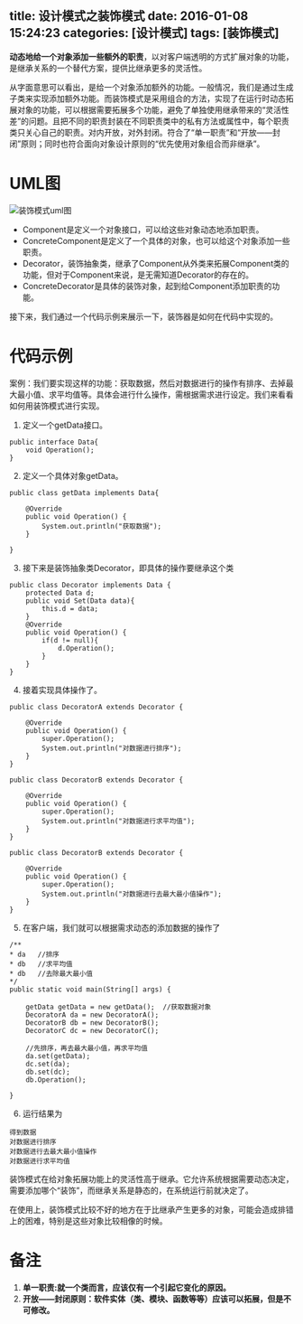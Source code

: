 ﻿title: 设计模式之装饰模式
date: 2016-01-08 15:24:23
categories: [设计模式]
tags: [装饰模式]
---
**动态地给一个对象添加一些额外的职责**，以对客户端透明的方式扩展对象的功能，是继承关系的一个替代方案，提供比继承更多的灵活性。<!--more-->

从字面意思可以看出，是给一个对象添加额外的功能。一般情况，我们是通过生成子类来实现添加额外功能。而装饰模式是采用组合的方法，实现了在运行时动态拓展对象的功能，可以根据需要拓展多个功能，避免了单独使用继承带来的“灵活性差”的问题。且把不同的职责封装在不同职责类中的私有方法或属性中，每个职责类只关心自己的职责。对内开放，对外封闭。符合了“单一职责”和“开放——封闭”原则；同时也符合面向对象设计原则的“优先使用对象组合而非继承”。

# UML图

![装饰模式uml图](http://7xpi7i.com1.z0.glb.clouddn.com/%E8%A3%85%E9%A5%B0%E6%A8%A1%E5%BC%8F%E7%BB%93%E6%9E%84%E5%9B%BE.jpg)

- Component是定义一个对象接口，可以给这些对象动态地添加职责。
- ConcreteComponent是定义了一个具体的对象，也可以给这个对象添加一些职责。
- Decorator，装饰抽象类，继承了Component从外类来拓展Component类的功能，但对于Component来说，是无需知道Decorator的存在的。
- ConcreteDecorator是具体的装饰对象，起到给Component添加职责的功能。

接下来，我们通过一个代码示例来展示一下，装饰器是如何在代码中实现的。

# 代码示例

案例：我们要实现这样的功能：获取数据，然后对数据进行的操作有排序、去掉最大最小值、求平均值等。具体会进行什么操作，需根据需求进行设定。我们来看看如何用装饰模式进行实现。

1. 定义一个getData接口。
```
public interface Data{
	void Operation();
}
```
2. 定义一个具体对象getData。
```
public class getData implements Data{

	@Override
	public void Operation() {
		System.out.println("获取数据");		
	}

}
```
3. 接下来是装饰抽象类Decorator，即具体的操作要继承这个类
```
public class Decorator implements Data {
	protected Data d;
	public void Set(Data data){
		this.d = data;
	}
	@Override
	public void Operation() {
		if(d != null){
			d.Operation();
		}
	}
}
```
4. 接着实现具体操作了。
```
public class DecoratorA extends Decorator {

	@Override
	public void Operation() {
		super.Operation();
		System.out.println("对数据进行排序");
	}
}

public class DecoratorB extends Decorator {

	@Override
	public void Operation() {
		super.Operation();
		System.out.println("对数据进行求平均值");
	}
}

public class DecoratorB extends Decorator {

	@Override
	public void Operation() {
		super.Operation();
		System.out.println("对数据进行去最大最小值操作");
	}
}
```
5. 在客户端，我们就可以根据需求动态的添加数据的操作了
```
/**
* da   //排序
* db   //求平均值
* db   //去除最大最小值
*/
public static void main(String[] args) {

	getData getData = new getData();  //获取数据对象
	DecoratorA da = new DecoratorA(); 
	DecoratorB db = new DecoratorB(); 
	DecoratorC dc = new DecoratorC(); 
	
	//先排序，再去最大最小值，再求平均值
	da.set(getData);
	dc.set(da);
	db.set(dc);
	db.Operation();

}
```
6. 运行结果为
```
得到数据
对数据进行排序
对数据进行去最大最小值操作
对数据进行求平均值
```

装饰模式在给对象拓展功能上的灵活性高于继承。它允许系统根据需要动态决定，需要添加哪个“装饰”，而继承关系是静态的，在系统运行前就决定了。

在使用上，装饰模式比较不好的地方在于比继承产生更多的对象，可能会造成排错上的困难，特别是这些对象比较相像的时候。


# 备注

1. **单一职责:就一个类而言，应该仅有一个引起它变化的原因。**
2. **开放——封闭原则：软件实体（类、模块、函数等等）应该可以拓展，但是不可修改。**
